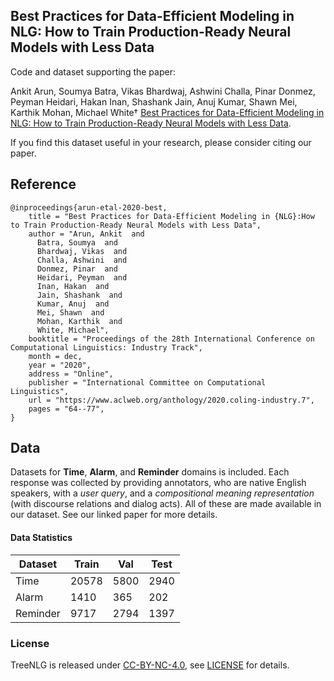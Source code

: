 ## Best Practices for Data-Efficient Modeling in NLG: How to Train Production-Ready Neural Models with Less Data

Code and dataset supporting the paper:

Ankit Arun, Soumya Batra, Vikas Bhardwaj, Ashwini Challa, Pinar Donmez, Peyman Heidari, Hakan Inan, Shashank Jain, Anuj Kumar, Shawn Mei, Karthik Mohan, Michael White† [Best Practices for Data-Efficient Modeling in NLG: How to Train Production-Ready Neural Models with Less Data](https://www.aclweb.org/anthology/2020.coling-industry.7/).

If you find this dataset useful in your research, please consider citing our paper.

## Reference

```
@inproceedings{arun-etal-2020-best,
    title = "Best Practices for Data-Efficient Modeling in {NLG}:How to Train Production-Ready Neural Models with Less Data",
    author = "Arun, Ankit  and
      Batra, Soumya  and
      Bhardwaj, Vikas  and
      Challa, Ashwini  and
      Donmez, Pinar  and
      Heidari, Peyman  and
      Inan, Hakan  and
      Jain, Shashank  and
      Kumar, Anuj  and
      Mei, Shawn  and
      Mohan, Karthik  and
      White, Michael",
    booktitle = "Proceedings of the 28th International Conference on Computational Linguistics: Industry Track",
    month = dec,
    year = "2020",
    address = "Online",
    publisher = "International Committee on Computational Linguistics",
    url = "https://www.aclweb.org/anthology/2020.coling-industry.7",
    pages = "64--77",
}
```

## Data

Datasets for **Time**, **Alarm**, and **Reminder** domains is included.
Each response was collected by providing annotators, who are native English speakers, with a *user query*, and a *compositional meaning representation* (with discourse relations and dialog acts). All of these are made available in our dataset. See our linked paper for more details.

#### Data Statistics

Dataset           | Train | Val  | Test
-------           | ----- | ---  | ----
Time              | 20578 | 5800 | 2940
Alarm             | 1410  | 365  | 202
Reminder          | 9717  | 2794 | 1397

### License

TreeNLG is released under [CC-BY-NC-4.0](https://creativecommons.org/licenses/by-nc/4.0/legalcode), see [LICENSE](LICENSE.md) for details.
